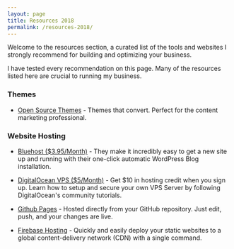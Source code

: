 ```yaml
---
layout: page
title: Resources 2018
permalink: /resources-2018/
---
```



Welcome to the resources section, a curated list of the tools and websites I strongly recommend for building and optimizing your business.

I have tested every recommendation on this page. Many of the resources listed here are crucial to running my business.

### Themes
- [Open Source Themes](/open-source/) - Themes that convert. Perfect for the content marketing professional.

### Website Hosting
- [Bluehost ($3.95/Month)](https://desiredpersona.com/go/bluehost/) - They make it incredibly easy to get a new site up and running with their one-click automatic WordPress Blog installation.

- [DigitalOcean VPS ($5/Month)](https://m.do.co/c/04ae6385aa45) - Get $10 in hosting credit when you sign up. Learn how to setup and secure your own VPS Server by following DigitalOcean's community tutorials.

- [Github Pages](https://pages.github.com) - Hosted directly from your GitHub repository. Just edit, push, and your changes are live.

- [Firebase Hosting](https://firebase.google.com/) - Quickly and easily deploy your static websites to a global content-delivery network (CDN) with a single command. 
